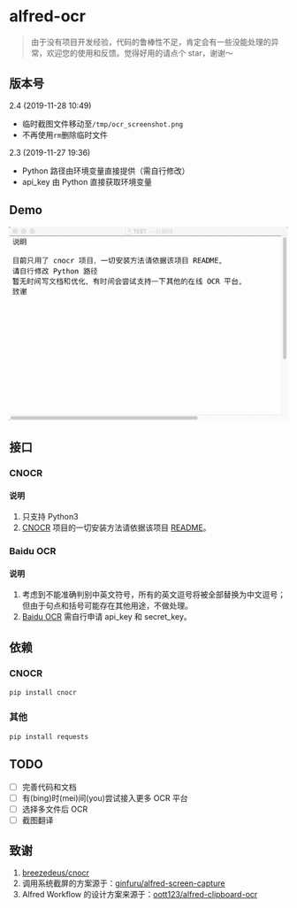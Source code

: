 # alfred-ocr

> 由于没有项目开发经验，代码的鲁棒性不足，肯定会有一些没能处理的异常，欢迎您的使用和反馈。觉得好用的请点个 star，谢谢～

## 版本号

2.4 (2019-11-28 10:49)

- 临时截图文件移动至`/tmp/ocr_screenshot.png`
- 不再使用`rm`删除临时文件

2.3 (2019-11-27 19:36)

- Python 路径由环境变量直接提供（需自行修改）
- api_key 由 Python 直接获取环境变量

## Demo

![Demo](./demo.gif)

## 接口

### CNOCR

#### 说明

1. 只支持 Python3
2. [CNOCR](https://github.com/breezedeus/cnocr) 项目的一切安装方法请依据该项目 [README](https://github.com/breezedeus/cnocr/blob/master/README.md)。

### Baidu OCR

#### 说明

1. 考虑到不能准确判别中英文符号，所有的英文逗号将被全部替换为中文逗号；但由于句点和括号可能存在其他用途，不做处理。
2. [Baidu OCR](https://ai.baidu.com/tech/ocr) 需自行申请 api_key 和 secret_key。

## 依赖

### CNOCR

``` python
pip install cnocr
```

### 其他

``` python
pip install requests
```

## TODO

- [ ] 完善代码和文档
- [ ] 有(bing)时(mei)间(you)尝试接入更多 OCR 平台
- [ ] 选择多文件后 OCR
- [ ] 截图翻译

## 致谢

1. [breezedeus/cnocr](https://github.com/breezedeus/cnocr)
2. 调用系统截屏的方案源于：[ginfuru/alfred-screen-capture](https://github.com/ginfuru/alfred-screen-capture)
3. Alfred Workflow 的设计方案来源于：[oott123/alfred-clipboard-ocr](https://github.com/oott123/alfred-clipboard-ocr)
